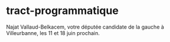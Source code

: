# tract-programmatique
Najat Vallaud-Belkacem, votre députée candidate de la gauche à Villeurbanne, les 11 et 18 juin prochain.
